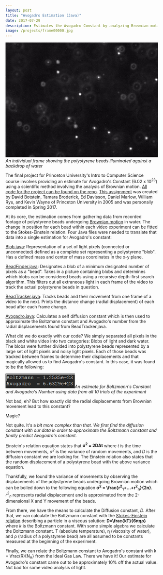 ```yaml
---
layout: post
title: "Avogadro Estimation (Java)"
date: 2017-07-29
description: Estimates the Avogadro Constant by analyzing Brownian motion in polystyrene beads suspended in water
image: /projects/frame00000.jpg
---
```

![]( /projects/frame00000.jpg )*An individual frame showing the polystyrene beads illuminated against a backdrop of water*

The final project for Princeton University's Intro to Computer Science course involves providing an estimate for Avogadro's Constant (6.02 x 10<sup>23</sup>) using a scientific method involving the analysis of Brownian motion. [All code for the project can be found on the repo](https://github.com/justintranjt/avogadro-estimate). [This assignment](http://www.cs.princeton.edu/courses/archive/spr17/cos126/assignments/atomic.html) was created by David Botstein, Tamara Broderick, Ed Davisson, Daniel Marlow, William Ryu, and Kevin Wayne of Princeton University in 2005 and was personally completed in Spring 2017.

At its core, the estimation comes from gathering data from recorded footage of polystyrene beads undergoing [Brownian motion](https://en.wikipedia.org/wiki/Brownian_motion) in water. The change in position for each bead within each video experiment can be fitted to the Stokes-Einstein relation. Four Java files were needed to translate that data into a single estimation for Avogadro's constant:

[Blob.java](https://github.com/justintranjt/avogadro-estimate/blob/master/src/Blob.java): Representation of a set of light pixels (connected or unconnected) defined as a complete set representing a polystyrene "blob". Has a defined mass and center of mass coordinates in the x-y plane. 

[BeadFinder.java](https://github.com/justintranjt/avogadro-estimate/blob/master/src/BeadFinder.java): Designates a blob of a minimum designated number of pixels as a "bead". Takes in a picture containing blobs and determines which blobs can be considered beads using a recursive depth-first search algorithm. This filters out all extraneous light in each frame of the video to track the actual polystyrene beads in question.

[BeadTracker.java](https://github.com/justintranjt/avogadro-estimate/blob/master/src/BeadTracker.java): Tracks beads and their movement from one frame of a video to the next. Prints the distance change (radial displacement) of each bead after each frame change.

[Avogadro.java](https://github.com/justintranjt/avogadro-estimate/blob/master/src/Avogadro.java): Calculates a self diffusion constant which is then used to approximate the Boltzmann constant and Avogadro's number from the radial displacements found from BeadTracker.java.

What did we do exactly with our code? We simply separated all pixels in the black and white video into two categories: Blobs of light and dark water. The blobs were further divided into polystyrene beads represented by a large set of light pixels and noisy light pixels. Each of those beads was tracked between frames to determine their displacements and that magically allowed us to find Avogadro's constant. In this case, it was found to be the following: 

![]( /projects/avogadro.PNG )*An estimate for Boltzmann's Constant and Avogadro's Number using data from all 10 trials of the experiment*

Not bad, eh? But how exactly did the radial displacements from Brownian movement lead to this constant?

Magic?

Not quite. It's a *bit more complex than that. We first find the diffusion constant with our data in order to approximate the Boltzmann constant and finally predict Avogadro's constant.*

Einstein's relation equation states that __σ<sup>2</sup> = 2DΔt__ where _t_ is the time between movements, _σ<sup>2</sup>_ is the variance of random movements, and *D* is the diffusion constant we are looking for. The Einstein relation also states that the random displacement of a polystyrene bead with the above variance equation. 

Thankfully, we found the variance of movements by observing the displacements of the polystyrene beads undergoing Brownian motion which can be boiled down to the following equation **σ<sup>2</sup> = \frac{r<sup>2</sup><sub>1</sub>+…+r<sup>2</sup><sub>n</sub>}{2n}**. *r<sup>2</sup><sub>n</sub>* represents radial displacement and is approximated from the 2-dimensional X and Y movement of the beads.

From there, we have the means to calculate the Diffusion constant, *D*. After that, we can calculate the Boltzmann constant with the [Stokes-Einstein relation](https://en.wikipedia.org/wiki/Einstein_relation_(kinetic_theory)#Stokes-Einstein_equation) describing a particle in a viscous solution: **D=\frac{kT}{6πηρ}** where *k* is the Boltzmann constant. With some simple algebra we calculate the Boltzmann constant. T (absolute temperature), η (viscosity of water), and ρ (radius of a polystyrene bead) are all assumed to be constants measured at the beginning of the experiment.

Finally, we can relate the Boltzmann constant to Avogadro's constant with k = \frac(R){N<sub>A</sub>} from the Ideal Gas Law. There we have it! Our estimate for Avogadro's constant came out to be approximately 10% off the actual value. Not bad for some video analysis of light.
